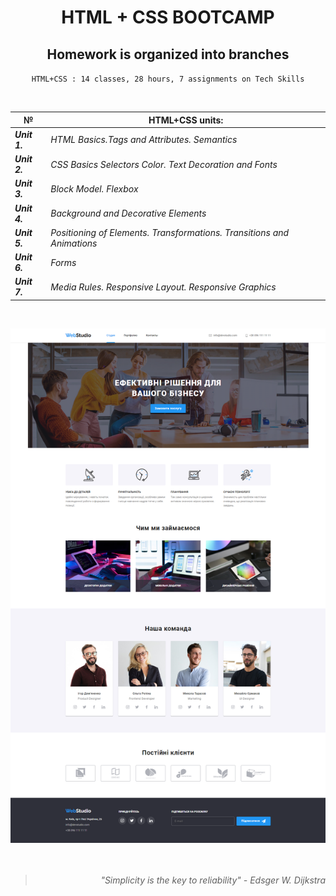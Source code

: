 <div align="center">

# HTML + CSS BOOTCAMP

## Homework is organized into branches

`HTML+CSS : 14 classes, 28 hours, 7 assignments on Tech Skills`

<br />

| **№**         | **HTML+CSS units:**                                                    |
|---------------|------------------------------------------------------------------------|
| _**Unit 1.**_ | _HTML Basics.Tags and Attributes. Semantics_                           |
| _**Unit 2.**_ | _CSS Basics Selectors Color. Text Decoration and Fonts_                |
| _**Unit 3.**_ | _Block Model. Flexbox_                                                 |
| _**Unit 4.**_ | _Background and Decorative Elements_                                   |
| _**Unit 5.**_ | _Positioning of Elements. Transformations. Transitions and Animations_ |
| _**Unit 6.**_ | _Forms_                                                                |
| _**Unit 7.**_ | _Media Rules. Responsive Layout. Responsive Graphics_                  |
<br />
</div>

![WebStudio](./WebStudio.png)
<br />
<br />
<br />
<div align="right"  title="A prominent Dutch scientist whose ideas had a huge impact on the development of the computer industry.">

> *"Simplicity is the key to reliability" - Edsger W. Dijkstra*

</div>
